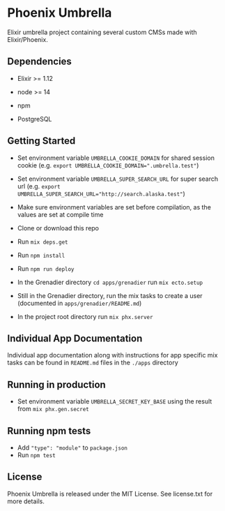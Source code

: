 # Phoenix Umbrella

Elixir umbrella project containing several custom CMSs made with Elixir/Phoenix.

## Dependencies

* Elixir >= 1.12

* node >= 14

* npm

* PostgreSQL

## Getting Started

* Set environment variable `UMBRELLA_COOKIE_DOMAIN` for shared session cookie (e.g. `export UMBRELLA_COOKIE_DOMAIN=".umbrella.test"`)

* Set environment variable `UMBRELLA_SUPER_SEARCH_URL` for super search url (e.g. `export UMBRELLA_SUPER_SEARCH_URL="http://search.alaska.test"`)

* Make sure environment variables are set before compilation, as the values are set at compile time

* Clone or download this repo

* Run `mix deps.get`

* Run `npm install`

* Run `npm run deploy`

* In the Grenadier directory `cd apps/grenadier` run `mix ecto.setup`

* Still in the Grenadier directory, run the mix tasks to create a user (documented in `apps/grenadier/README.md`)

* In the project root directory run `mix phx.server`

## Individual App Documentation

Individual app documentation along with instructions for app specific mix tasks can be found in `README.md` files in the `./apps` directory

## Running in production

* Set environment variable `UMBRELLA_SECRET_KEY_BASE` using the result from `mix phx.gen.secret`

## Running npm tests

* Add `"type": "module"` to `package.json`
* Run `npm test`

## License

Phoenix Umbrella is released under the MIT License. See license.txt for more details.